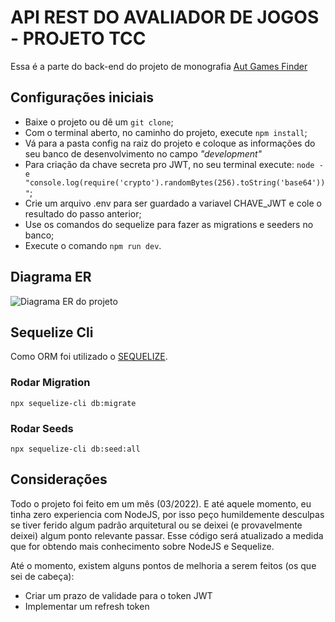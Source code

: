 # API REST DO AVALIADOR DE JOGOS - PROJETO TCC

Essa é a parte do back-end do projeto de monografia <a href="https://github.com/jamil2gomes/avaliadorJogo" target="_blank">Aut Games Finder</a> 

## Configurações iniciais
<ul>
  <li>Baixe o projeto ou dê um <code>git clone</code>;</li>
  <li>Com o terminal aberto, no caminho do projeto, execute <code>npm install</code>;</li>
   <li>Vá para a pasta config na raiz do projeto e coloque as informações do seu banco de desenvolvimento no campo <i>"development"</i></li> 
   <li>Para criação da chave secreta pro JWT, no seu terminal execute: <code>node -e "console.log(require('crypto').randomBytes(256).toString('base64'))"</code>;</li>
    <li>Crie um arquivo .env para ser guardado a variavel CHAVE_JWT e cole o resultado do passo anterior;</li>
    <li>Use os comandos do sequelize para fazer as migrations e seeders no banco;</li>
  <li>Execute o comando <code>npm run dev</code>.</li>
</ul>

## Diagrama ER

![Diagrama ER do projeto](https://user-images.githubusercontent.com/24705347/166464626-b29ea866-6391-4f0e-a147-80f7ffb4e0b2.png)

## Sequelize Cli
<p>Como ORM foi utilizado o <a href="https://sequelize.org/" target="_blank">SEQUELIZE</a>.</p>

### Rodar Migration
<p><code>npx sequelize-cli db:migrate</code></p>

### Rodar Seeds
<p><code>npx sequelize-cli db:seed:all</code></p>

## Considerações
<p>Todo o projeto foi feito em um mês (03/2022). E até aquele momento, eu tinha zero experiencia com NodeJS, por isso peço humildemente desculpas se tiver ferido algum padrão arquitetural ou se deixei (e provavelmente deixei) algum ponto relevante passar. Esse código será atualizado a medida que for obtendo mais conhecimento sobre NodeJS e Sequelize.</p>
<p>Até o momento, existem alguns pontos de melhoria a serem feitos (os que sei de cabeça):</p>

<ul>
  <li>Criar um prazo de validade para o token JWT</li>
  <li>Implementar um refresh token</li>
<ul>
